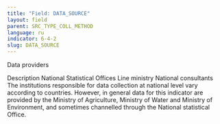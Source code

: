 ```yaml
---
title: "Field: DATA_SOURCE"
layout: field
parent: SRC_TYPE_COLL_METHOD
language: ru
indicator: 6-4-2
slug: DATA_SOURCE
---
```

Data providers

Description
National Statistical Offices Line ministry National consultants The institutions responsible for data collection at national level vary according to countries. However, in general data for this indicator are provided by the Ministry of Agriculture, Ministry of Water and Ministry of Environment, and sometimes channelled through the National statistical Office.